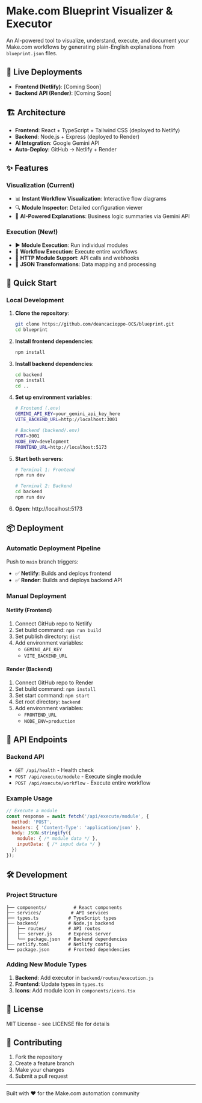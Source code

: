 # Make.com Blueprint Visualizer & Executor

An AI-powered tool to visualize, understand, execute, and document your Make.com workflows by generating plain-English explanations from `blueprint.json` files.

## 🚀 Live Deployments

- **Frontend (Netlify)**: [Coming Soon]
- **Backend API (Render)**: [Coming Soon]

## 🏗️ Architecture

- **Frontend**: React + TypeScript + Tailwind CSS (deployed to Netlify)
- **Backend**: Node.js + Express (deployed to Render)
- **AI Integration**: Google Gemini API
- **Auto-Deploy**: GitHub → Netlify + Render

## ✨ Features

### Visualization (Current)
- 📊 **Instant Workflow Visualization**: Interactive flow diagrams
- 🔍 **Module Inspector**: Detailed configuration viewer
- 🤖 **AI-Powered Explanations**: Business logic summaries via Gemini API

### Execution (New!)
- ▶️ **Module Execution**: Run individual modules
- 🔄 **Workflow Execution**: Execute entire workflows
- 📡 **HTTP Module Support**: API calls and webhooks
- 🔧 **JSON Transformations**: Data mapping and processing

## 🚀 Quick Start

### Local Development

1. **Clone the repository**:
   ```bash
   git clone https://github.com/deancacioppo-OCS/blueprint.git
   cd blueprint
   ```

2. **Install frontend dependencies**:
   ```bash
   npm install
   ```

3. **Install backend dependencies**:
   ```bash
   cd backend
   npm install
   cd ..
   ```

4. **Set up environment variables**:
   ```bash
   # Frontend (.env)
   GEMINI_API_KEY=your_gemini_api_key_here
   VITE_BACKEND_URL=http://localhost:3001

   # Backend (backend/.env)
   PORT=3001
   NODE_ENV=development
   FRONTEND_URL=http://localhost:5173
   ```

5. **Start both servers**:
   ```bash
   # Terminal 1: Frontend
   npm run dev

   # Terminal 2: Backend
   cd backend
   npm run dev
   ```

6. **Open**: http://localhost:5173

## 📦 Deployment

### Automatic Deployment Pipeline

Push to `main` branch triggers:
- ✅ **Netlify**: Builds and deploys frontend
- ✅ **Render**: Builds and deploys backend API

### Manual Deployment

#### Netlify (Frontend)
1. Connect GitHub repo to Netlify
2. Set build command: `npm run build`
3. Set publish directory: `dist`
4. Add environment variables:
   - `GEMINI_API_KEY`
   - `VITE_BACKEND_URL`

#### Render (Backend)
1. Connect GitHub repo to Render
2. Set build command: `npm install`
3. Set start command: `npm start`
4. Set root directory: `backend`
5. Add environment variables:
   - `FRONTEND_URL`
   - `NODE_ENV=production`

## 🔧 API Endpoints

### Backend API
- `GET /api/health` - Health check
- `POST /api/execute/module` - Execute single module
- `POST /api/execute/workflow` - Execute entire workflow

### Example Usage
```javascript
// Execute a module
const response = await fetch('/api/execute/module', {
  method: 'POST',
  headers: { 'Content-Type': 'application/json' },
  body: JSON.stringify({
    module: { /* module data */ },
    inputData: { /* input data */ }
  })
});
```

## 🛠️ Development

### Project Structure
```
├── components/          # React components
├── services/           # API services
├── types.ts           # TypeScript types
├── backend/           # Node.js backend
│   ├── routes/        # API routes
│   ├── server.js      # Express server
│   └── package.json   # Backend dependencies
├── netlify.toml       # Netlify config
└── package.json       # Frontend dependencies
```

### Adding New Module Types

1. **Backend**: Add executor in `backend/routes/execution.js`
2. **Frontend**: Update types in `types.ts`
3. **Icons**: Add module icon in `components/icons.tsx`

## 📝 License

MIT License - see LICENSE file for details

## 🤝 Contributing

1. Fork the repository
2. Create a feature branch
3. Make your changes
4. Submit a pull request

---

Built with ❤️ for the Make.com automation community